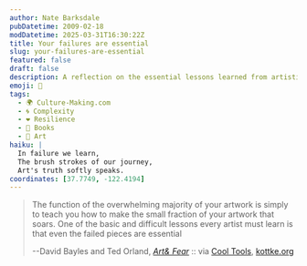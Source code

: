 ```yaml
---
author: Nate Barksdale
pubDatetime: 2009-02-18
modDatetime: 2025-03-31T16:30:22Z
title: Your failures are essential
slug: your-failures-are-essential
featured: false
draft: false
description: A reflection on the essential lessons learned from artistic failures and the journey towards creating impactful art.
emoji: 🎨
tags:
  - 🌍 Culture-Making.com
  - 🌀 Complexity
  - ❤️ Resilience
  - 📖 Books
  - 🎨 Art
haiku: |
  In failure we learn,  
  The brush strokes of our journey,  
  Art's truth softly speaks.
coordinates: [37.7749, -122.4194]
---
```


> The function of the overwhelming majority of your artwork is simply to teach you how to make the small fraction of your artwork that soars. One of the basic and difficult lessons every artist must learn is that even the failed pieces are essential
>
> --David Bayles and Ted Orland, _[Art& Fear](https://www.google.com/search?q=%22Art%26%20Fear%22%20amazon.com)_ :: via [Cool Tools](http://www.kk.org/cooltools/archives/000216.php), [kottke.org](http://www.kottke.org/09/02/art-and-fear)

